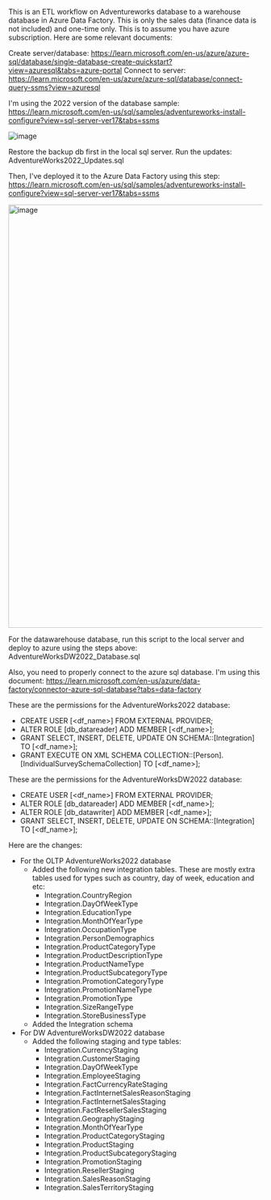 This is an ETL workflow on Adventureworks database to a warehouse database in Azure Data Factory.  This is only the sales data (finance data is not included) and one-time only. This is to assume you have azure subscription.  Here are some relevant documents:

Create server/database: https://learn.microsoft.com/en-us/azure/azure-sql/database/single-database-create-quickstart?view=azuresql&tabs=azure-portal
Connect to server: https://learn.microsoft.com/en-us/azure/azure-sql/database/connect-query-ssms?view=azuresql

I'm using the 2022 version of the database sample: https://learn.microsoft.com/en-us/sql/samples/adventureworks-install-configure?view=sql-server-ver17&tabs=ssms

![image](https://github.com/user-attachments/assets/412ab68b-9456-431d-b369-60cdc8fe64af)

Restore the backup db first in the local sql server.  Run the updates: AdventureWorks2022_Updates.sql 

Then, I've deployed it to the Azure Data Factory using this step: https://learn.microsoft.com/en-us/sql/samples/adventureworks-install-configure?view=sql-server-ver17&tabs=ssms

<img width="876" height="837" alt="image" src="https://github.com/user-attachments/assets/f7fbe3a8-5e40-47b3-8a8d-2c2a1250d14d" />

For the datawarehouse database, run this script to the local server and deploy to azure using the steps above: AdventureWorksDW2022_Database.sql 

Also, you need to properly connect to the azure sql database.  I'm using this document: https://learn.microsoft.com/en-us/azure/data-factory/connector-azure-sql-database?tabs=data-factory

These are the permissions for the AdventureWorks2022 database:
  - CREATE USER [<df_name>] FROM EXTERNAL PROVIDER;
  - ALTER ROLE [db_datareader] ADD MEMBER [<df_name>];
  - GRANT SELECT, INSERT, DELETE, UPDATE ON SCHEMA::[Integration] TO [<df_name>];
  - GRANT EXECUTE ON XML SCHEMA COLLECTION::[Person].[IndividualSurveySchemaCollection] TO [<df_name>];

These are the permissions for the AdventureWorksDW2022 database:
  - CREATE USER [<df_name>] FROM EXTERNAL PROVIDER;
  - ALTER ROLE [db_datareader] ADD MEMBER [<df_name>];
  - ALTER ROLE [db_datawriter] ADD MEMBER [<df_name>];
  - GRANT SELECT, INSERT, DELETE, UPDATE ON SCHEMA::[Integration] TO [<df_name>];

Here are the changes:
  - For the OLTP AdventureWorks2022 database
    * Added the following new integration tables.  These are mostly extra tables used for types such as country, day of week, education and etc:
      + Integration.CountryRegion
      + Integration.DayOfWeekType
      + Integration.EducationType
      + Integration.MonthOfYearType
      + Integration.OccupationType
      + Integration.PersonDemographics
      + Integration.ProductCategoryType
      + Integration.ProductDescriptionType
      + Integration.ProductNameType
      + Integration.ProductSubcategoryType
      + Integration.PromotionCategoryType
      + Integration.PromotionNameType
      + Integration.PromotionType
      + Integration.SizeRangeType
      + Integration.StoreBusinessType
    * Added the Integration schema
  - For DW AdventureWorksDW2022 database
    * Added the following staging and type tables:
       + Integration.CurrencyStaging
       +  Integration.CustomerStaging
       +  Integration.DayOfWeekType
       +  Integration.EmployeeStaging
       +  Integration.FactCurrencyRateStaging
       +  Integration.FactInternetSalesReasonStaging
       +  Integration.FactInternetSalesStaging
       +  Integration.FactResellerSalesStaging
       +  Integration.GeographyStaging
       +  Integration.MonthOfYearType
       +  Integration.ProductCategoryStaging
       +  Integration.ProductStaging
       +  Integration.ProductSubcategoryStaging
       +  Integration.PromotionStaging
       +  Integration.ResellerStaging
       +  Integration.SalesReasonStaging
       +  Integration.SalesTerritoryStaging


